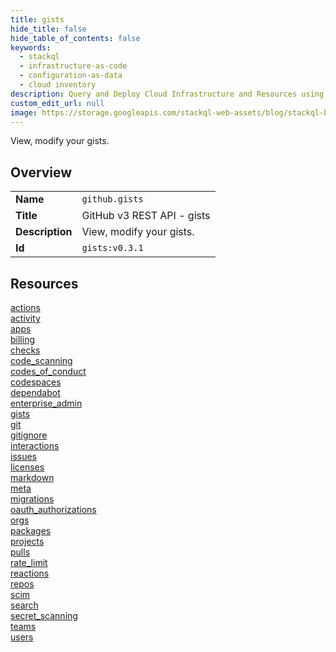 ```yaml
---
title: gists
hide_title: false
hide_table_of_contents: false
keywords:
  - stackql
  - infrastructure-as-code
  - configuration-as-data
  - cloud inventory
description: Query and Deploy Cloud Infrastructure and Resources using SQL
custom_edit_url: null
image: https://storage.googleapis.com/stackql-web-assets/blog/stackql-blog-post-featured-image.png
---
```

View, modify your gists.  
    

## Overview
<table><tbody>
<tr><td><b>Name</b></td><td><code>github.gists</code></td></tr>
<tr><td><b>Title</b></td><td>GitHub v3 REST API - gists</td></tr>
<tr><td><b>Description</b></td><td>View, modify your gists.</td></tr>
<tr><td><b>Id</b></td><td><code>gists:v0.3.1</code></td></tr>
</tbody></table>

## Resources
<div class="row">
<div class="providerDocColumn">
<a href="/docs/providers/github/gists/actions/index.md">actions</a><br />
<a href="/docs/providers/github/gists/activity/index.md">activity</a><br />
<a href="/docs/providers/github/gists/apps/index.md">apps</a><br />
<a href="/docs/providers/github/gists/billing/index.md">billing</a><br />
<a href="/docs/providers/github/gists/checks/index.md">checks</a><br />
<a href="/docs/providers/github/gists/code_scanning/index.md">code_scanning</a><br />
<a href="/docs/providers/github/gists/codes_of_conduct/index.md">codes_of_conduct</a><br />
<a href="/docs/providers/github/gists/codespaces/index.md">codespaces</a><br />
<a href="/docs/providers/github/gists/dependabot/index.md">dependabot</a><br />
<a href="/docs/providers/github/gists/enterprise_admin/index.md">enterprise_admin</a><br />
<a href="/docs/providers/github/gists/gists/index.md">gists</a><br />
<a href="/docs/providers/github/gists/git/index.md">git</a><br />
<a href="/docs/providers/github/gists/gitignore/index.md">gitignore</a><br />
<a href="/docs/providers/github/gists/interactions/index.md">interactions</a><br />
<a href="/docs/providers/github/gists/issues/index.md">issues</a><br />
<a href="/docs/providers/github/gists/licenses/index.md">licenses</a><br />
</div>
<div class="providerDocColumn">
<a href="/docs/providers/github/gists/markdown/index.md">markdown</a><br />
<a href="/docs/providers/github/gists/meta/index.md">meta</a><br />
<a href="/docs/providers/github/gists/migrations/index.md">migrations</a><br />
<a href="/docs/providers/github/gists/oauth_authorizations/index.md">oauth_authorizations</a><br />
<a href="/docs/providers/github/gists/orgs/index.md">orgs</a><br />
<a href="/docs/providers/github/gists/packages/index.md">packages</a><br />
<a href="/docs/providers/github/gists/projects/index.md">projects</a><br />
<a href="/docs/providers/github/gists/pulls/index.md">pulls</a><br />
<a href="/docs/providers/github/gists/rate_limit/index.md">rate_limit</a><br />
<a href="/docs/providers/github/gists/reactions/index.md">reactions</a><br />
<a href="/docs/providers/github/gists/repos/index.md">repos</a><br />
<a href="/docs/providers/github/gists/scim/index.md">scim</a><br />
<a href="/docs/providers/github/gists/search/index.md">search</a><br />
<a href="/docs/providers/github/gists/secret_scanning/index.md">secret_scanning</a><br />
<a href="/docs/providers/github/gists/teams/index.md">teams</a><br />
<a href="/docs/providers/github/gists/users/index.md">users</a><br />
</div>
</div>
